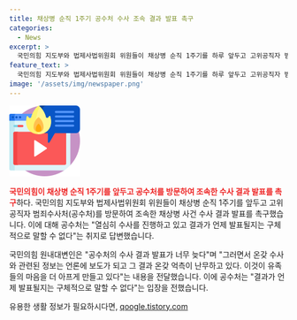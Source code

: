 ```yaml
---
title: 채상병 순직 1주기 공수처 수사 조속 결과 발표 촉구
categories:
  - News
excerpt: >
  국민의힘 지도부와 법제사법위원회 위원들이 채상병 순직 1주기를 하루 앞두고 고위공직자 범죄수사처(공수처)를 방문하여 조속한 채상병 사건 수사 결과 발표를 촉구했다. 국민의힘은 공수처에게 수사 결과 발표가 너무 늦어 유족들의 상처를 가중시키고 국민의 의혹과 불신을 증폭시키고 있다고 주장했으며, 공수처는 구체적인 발표 일정을 말할 수 없다고 답했다. 지난 8일에는 임성근 전 해병대 제1사단장에 대한 불송치 결정이 내려졌다. 또한, 국민의힘은 채상병 특검에 대해 경찰과 공수처의 수사 결과를 우선 고려해왔지만, 국민의 기대에 맞지 않는 결과가 나올 경우에는 특검을 추진하겠다는 입장을 보유하고 있다.
feature_text: >
  국민의힘 지도부와 법제사법위원회 위원들이 채상병 순직 1주기를 하루 앞두고 고위공직자 범죄수사처(공수처)를 방문하여 조속한 채상병 사건 수사 결과 발표를 촉구했다. 국민의힘은 공수처에게 수사 결과 발표가 너무 늦어 유족들의 상처를 가중시키고 국민의 의혹과 불신을 증폭시키고 있다고 주장했으며, 공수처는 구체적인 발표 일정을 말할 수 없다고 답했다. 지난 8일에는 임성근 전 해병대 제1사단장에 대한 불송치 결정이 내려졌다. 또한, 국민의힘은 채상병 특검에 대해 경찰과 공수처의 수사 결과를 우선 고려해왔지만, 국민의 기대에 맞지 않는 결과가 나올 경우에는 특검을 추진하겠다는 입장을 보유하고 있다.
image: '/assets/img/newspaper.png'
---
```


<p><img src="/assets/img/news.png" alt="rentncar 속보" /></p>

<p><b><span style="color: #ee2323;">국민의힘이 채상병 순직 1주기를 앞두고 공수처를 방문하여 조속한 수사 결과 발표를 촉구</span></b>하다.
국민의힘 지도부와 법제사법위원회 위원들이 채상병 순직 1주기를 앞두고 고위공직자 범죄수사처(공수처)를 방문하여 조속한 채상병 사건 수사 결과 발표를 촉구했습니다. 이에 대해 공수처는 "열심히 수사를 진행하고 있고 결과가 언제 발표될지는 구체적으로 말할 수 없다"는 취지로 답변했습니다.</p>

<p>국민의힘 원내대변인은 "공수처의 수사 결과 발표가 너무 늦다"며 "그러면서 온갖 수사와 관련된 정보는 언론에 보도가 되고 그 결과 온갖 억측이 난무하고 있다. 이것이 유족들의 마음을 더 아프게 만들고 있다"는 내용을 전달했습니다. 이에 공수처는 "결과가 언제 발표될지는 구체적으로 말할 수 없다"는 입장을 전했습니다.</p>
유용한 생활 정보가 필요하시다면, <a href="https://qoogle.tistory.com" rel="dofollow">qoogle.tistory.com</a>


